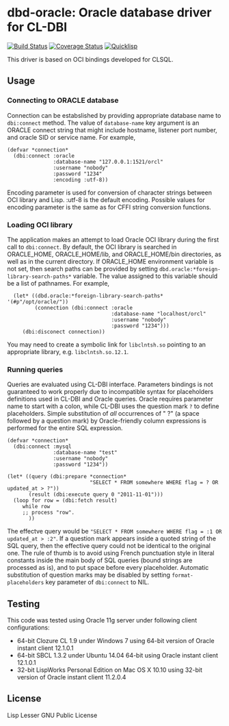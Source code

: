 # dbd-oracle: Oracle database driver for CL-DBI

[![Build Status](https://travis-ci.org/sergadin/dbd-oracle.svg?branch=master)](https://travis-ci.org/sergadin/dbd-oracle)
[![Coverage Status](https://coveralls.io/repos/github/sergadin/dbd-oracle/badge.svg?branch=master)](https://coveralls.io/github/sergadin/dbd-oracle?branch=master)
[![Quicklisp](http://quickdocs.org/badge/dbd-oracle.svg)](http://quickdocs.org/dbd-oracle/)

This driver is based on OCI bindings developed for CLSQL.

## Usage

### Connecting to ORACLE database

Connection can be estabslished by providing appropriate database name
to `dbi:connect` method. The value of `database-name` key argument is an
ORACLE connect string that might include hostname, listener port
number, and oracle SID or service name. For example,

```common-lisp
(defvar *connection*
  (dbi:connect :oracle
               :database-name "127.0.0.1:1521/orcl"
               :username "nobody"
               :password "1234"
               :encoding :utf-8))
```

Encoding parameter is used for conversion of character strings between
OCI library and Lisp. :utf-8 is the default encoding. Possible
values for encoding parameter is the same as for CFFI string
conversion functions.


### Loading OCI library

The application makes an attempt to load Oracle OCI library during the
first call to `dbi:connect`. By default, the OCI library is searched in
ORACLE_HOME, ORACLE_HOME/lib, and ORACLE_HOME/bin directories, as well
as in the current directory. If ORACLE_HOME environment variable is
not set, then search paths can be provided by setting
`dbd.oracle:*foreign-library-search-paths*` variable. The value
assigned to this variable should be a list of pathnames. For example,

```common-lisp
  (let* ((dbd.oracle:*foreign-library-search-paths* '(#p"/opt/oracle/"))
         (connection (dbi:connect :oracle
                                  :database-name "localhost/orcl"
                                  :username "nobody"
                                  :password "1234")))
     (dbi:disconect connection))
```

You may need to create a symbolic link for `libclntsh.so` pointing to
an appropriate library, e.g. `libclntsh.so.12.1`.

### Running queries

Queries are evaluated using CL-DBI interface. Parameters bindings is
not guaranteed to work properly due to incompatible syntax for
placeholders definitions used in CL-DBI and Oracle queries. Oracle
requires parameter name to start with a colon, while CL-DBI uses the
question mark `?` to define placeholders. Simple substitution of *all*
occurrences of " ?" (a space followed by a question mark) by
Oracle-friendly column expressions is performed for the entire SQL
expression.

```common-lisp
(defvar *connection*
  (dbi:connect :mysql
               :database-name "test"
               :username "nobody"
               :password "1234"))

(let* ((query (dbi:prepare *connection*
                           "SELECT * FROM somewhere WHERE flag = ? OR updated_at > ?"))
       (result (dbi:execute query 0 "2011-11-01")))
  (loop for row = (dbi:fetch result)
     while row
     ;; process "row".
       ))
```

The effectve query would be
`"SELECT * FROM somewhere WHERE flag = :1 OR updated_at > :2"`.
If a question mark appears inside a quoted string of the SQL query,
then the effective query could not be identical to the original
one. The rule of thumb is to avoid using French punctuation style in
literal constants inside the main body of SQL queries (bound strings
are processed as is), and to put space before every placeholder. Automatic
substitution of question marks may be disabled by setting
`format-placeholders` key parameter of `dbi:connect` to NIL.

## Testing

This code was tested using Oracle 11g server under following client configurations:

* 64-bit Clozure CL 1.9 under Windows 7 using 64-bit version of Oracle instant client 12.1.0.1
* 64-bit SBCL 1.3.2 under Ubuntu 14.04 64-bit using Oracle instant client 12.1.0.1
* 32-bit LispWorks Personal Edition on Mac OS X 10.10 using 32-bit version of Oracle instant client 11.2.0.4

## License

Lisp Lesser GNU Public License
